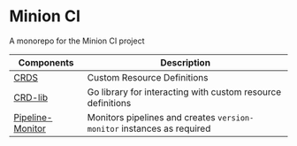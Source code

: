 # Minion CI

A monorepo for the Minion CI project

| Components                                                  | Description                                                            |
| ---                                                         | ---                                                                    |
| [CRDS](./crds/README.md)                                    | Custom Resource Definitions                                            |
| [CRD-lib](./components/crd-lib/README.md)                   | Go library for interacting with custom resource definitions            |
| [Pipeline-Monitor](./components/pipeline-monitor/README.md) | Monitors pipelines and creates `version-monitor` instances as required |
